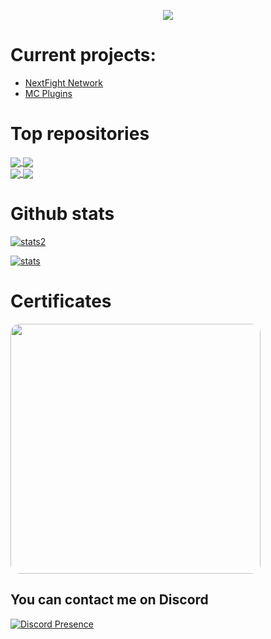 <p align="center">
  <a href="https://github.com/MaximFiedler">
    
</p>

<p align="center">
  <a href="https://github.com/MaximFiedler">
    <img src="https://readme-typing-svg.demolab.com/?lines=Hi my name is Maxim%20;%20I%20like%20Java :D;Join my server%20nextfight.net :)&font=Arial%20Code&center=true&width=440&height=45&color=31D6F4&vCenter=true&pause=1100&size=25" /></a>
</p>

# Current projects:
- [NextFight Network](https://discord.gg/ZXvGT8uMD3)
- [MC Plugins](https://www.spigotmc.org/resources/authors/1620695/)

# Top repositories

<a href="https://github.com/MaximFiedler/SimpleLobby">
  <img align="center" src="https://denvercoder1-github-readme-stats.vercel.app/api/pin/?username=MaximFiedler&repo=SimpleLobby&theme=react&bg_color=1F222E&title_color=31D6F4&hide_border=true&icon_color=F8D866&show_icons=true" />
</a>
<a href="https://github.com/NextFightNetwork/NextApply">
  <img align="center" src="https://denvercoder1-github-readme-stats.vercel.app/api/pin/?username=MaximFiedler&repo=Advanced-IP-Logger&theme=react&bg_color=1F222E&title_color=31D6F4&hide_border=true&icon_color=F8D866&show_icons=true" />
</a>
<br>
<a href="https://github.com/MaximFiedler/AternosAPI">
  <img align="center" src="https://denvercoder1-github-readme-stats.vercel.app/api/pin/?username=MaximFiedler&repo=RandomMOTD&theme=react&bg_color=1F222E&title_color=31D6F4&hide_border=true&icon_color=F8D866&show_icons=true" />
</a>
<a href="https://github.com/JavaDevMC/PluginUtils">
  <img align="center" src="https://denvercoder1-github-readme-stats.vercel.app/api/pin/?username=MaximFiedler&repo=SimpleMobRide&theme=react&bg_color=1F222E&title_color=31D6F4&hide_border=true&icon_color=F8D866&show_icons=true" />
</a>

# Github stats
<p align="left">
  <a href="https://github.com/MaximFiedler">
    <img src="https://github-readme-stats.vercel.app/api/top-langs/?username=MaximFiedler&layout=compact&theme=tokyonight&show_icons=true" alt="stats2" /></a>
</p>
<p align="left">
  <a href="https://github.com/MaximFiedler">
    <img src="https://github-readme-stats.vercel.app/api?username=MaximFiedler&theme=tokyonight&show_icons=true&layout=compact&hide=contribs,prs" alt="stats" /></a>
</p>


# Certificates
  <a href="https://www.sololearn.com/certificates/CC-RHXTSV1H">
<img src="https://api2.sololearn.com/v2/certificates/CC-RHXTSV1H/image/jpg" width="400" style="border-radius: 15px"/>
    </a>
<br>


## You can contact me on Discord
[![Discord Presence](https://lanyard.cnrad.dev/api/759334613335670805)](https://discord.com/users/759334613335670805)

